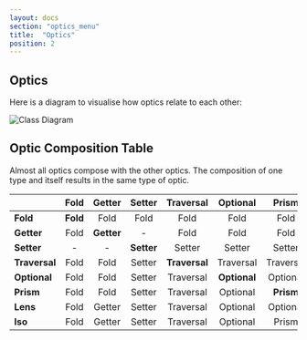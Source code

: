 ```yaml
---
layout: docs
section: "optics_menu"
title:  "Optics"
position: 2
---
```

## Optics

Here is a diagram to visualise how optics relate to each other:

![Class Diagram](https://raw.github.com/julien-truffaut/Monocle/master/image/class-diagram.png)

## Optic Composition Table

Almost all optics compose with the other optics. The composition of one type and itself results in the same type of optic.

|               | Fold       | Getter     | Setter     | Traversal    | Optional   | Prism      | Lens       | Iso        |
| ------------- |:----------:|:----------:|:----------:|:------------:|:----------:|:----------:|:----------:|:----------:|
| **Fold**      | **Fold**   | Fold       | Fold       | Fold         | Fold       | Fold       | Fold       | Fold       |
| **Getter**    | Fold       | **Getter** | -          | Fold         | Fold       | Fold       | Getter     | Getter     |
| **Setter**    | -          | -          | **Setter** | Setter       | Setter     | Setter     | Setter     | Setter     |
| **Traversal** | Fold       | Fold       | Setter     |**Traversal** | Traversal  | Traversal  | Traversal  | Traversal  |
| **Optional**  | Fold       | Fold       | Setter     | Traversal    |**Optional**| Optional   | Optional   | Optional   |
| **Prism**     | Fold       | Fold       | Setter     | Traversal    | Optional   | **Prism**  | Optional   | Prism      |
| **Lens**      | Fold       | Getter     | Setter     | Traversal    | Optional   | Optional   |**Lens**    | Lens       |
| **Iso**       | Fold       | Getter     | Setter     | Traversal    | Optional   | Prism      | Lens       |**Iso**     |

